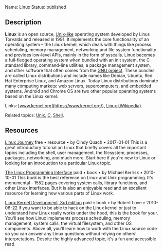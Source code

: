 Name: Linux
Status: published

## Description

**Linux** is an open source, [Unix-like](https://en.wikipedia.org/wiki/Unix-like) operating system developed by Linus Torvalds and released in 1991. It implements the core functionality of an operating system – the Linux kernel, which deals with things like process scheduling, memory management, networking and file system functionality and provides low-level APIs, mainly in the form of syscalls. Linux becomes a full-fledged operating system when bundled with an init system, the C standard library, command-line utilities, a package management system, and other software that often comes from the [GNU project](https://en.wikipedia.org/wiki/GNU_Project). These bundles are called Linux distributions and include names like Debian, Ubuntu, Red Hat Enterprise Linux, and Amazon Linux. Today Linux distributions dominate many computing markets: web servers, supercomputers, and embedded systems. Android and Chrome OS are two other popular operating systems based on the Linux kernel.

Links: [www.kernel.org](https://www.kernel.org/), [Linux (Wikipedia)](https://en.wikipedia.org/wiki/Linux).

Related topics: [Unix](/topics/unix/), [C](/topics/c/), [Shell](/topics/shell/).

## Resources

[Linux Journey](https://linuxjourney.com/)
free • resource • by Cindy Quach • 2017-01-01
This is a great introductory tutorial on Linux that briefly covers all the important topics including the shell, user management, the filesystem, processes, packages, networking, and much more. Start here if you're new to Linux or looking for an introduction to a particular Linux topic.

[The Linux Programming Interface](https://man7.org/tlpi/)
paid • book • by Michael Kerrisk • 2010-10-01
This book is the best reference on Linux and Unix programming. It's monumental - 1552 pages covering system calls, library functions, and other Linux interfaces. But it is also an enjoyable read and an excellent resource for learning how various parts of Linux work.

[Linux Kernel Development, 3rd edition](https://www.amazon.com/Linux-Kernel-Development-Robert-Love/dp/0672329468)
paid • book • by Robert Love • 2010-06-22
If you want to be able to hack on the Linux kernel or just to understand how Linux really works under the hood, this is the book for your. You'll see how Linux implements process scheduling, memory management, system calls, the virtual filesystem, and other OS components. Above all, you'll learn how to work with the Linux source code so you can answer any Linux questions without relying on others' interpretations. Despite the highly advanced topic, it's a fun and accessible read.
